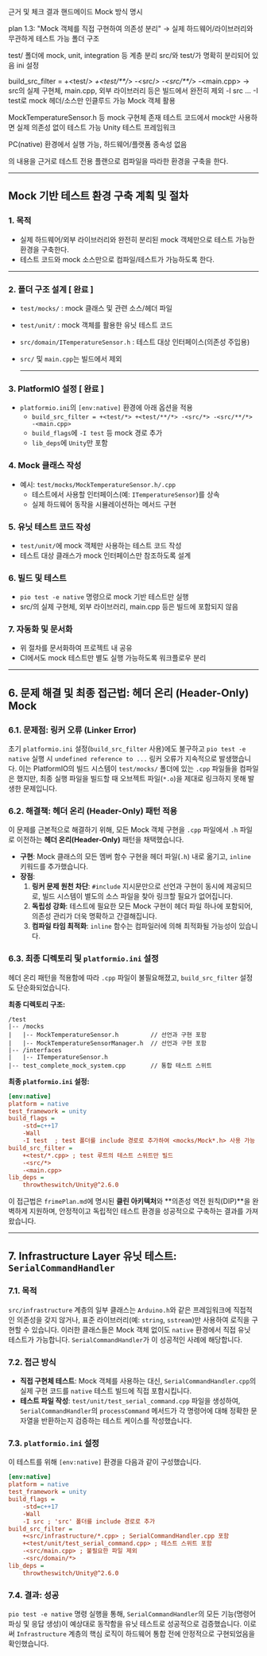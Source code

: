 근거 및 체크 결과
핸드메이드 Mock 방식 명시

plan 1.3: "Mock 객체를 직접 구현하여 의존성 분리" → 실제 하드웨어/라이브러리와 무관하게 테스트 가능
폴더 구조

test/ 폴더에 mock, unit, integration 등 계층 분리
src/와 test/가 명확히 분리되어 있음
ini 설정

build_src_filter = +<test/*> +<test/**/*> -<src/*> -<src/**/*> -<main.cpp> → src의 실제 구현체, main.cpp, 외부 라이브러리 등은 빌드에서 완전히 제외
-I src ... -I test로 mock 헤더/소스만 인클루드 가능
Mock 객체 활용

MockTemperatureSensor.h 등 mock 구현체 존재
테스트 코드에서 mock만 사용하면 실제 의존성 없이 테스트 가능
Unity 테스트 프레임워크

PC(native) 환경에서 실행 가능, 하드웨어/플랫폼 종속성 없음

의 내용을 근거로 테스트 전용 플랜으로 컴파일을 따라한 환경을 구축을 한다.

---

## Mock 기반 테스트 환경 구축 계획 및 절차

### 1. 목적
- 실제 하드웨어/외부 라이브러리와 완전히 분리된 mock 객체만으로 테스트 가능한 환경을 구축한다.
- 테스트 코드와 mock 소스만으로 컴파일/테스트가 가능하도록 한다.


----

### 2. 폴더 구조 설계 [ 완료 ]
- `test/mocks/` : mock 클래스 및 관련 소스/헤더 파일
- `test/unit/` : mock 객체를 활용한 유닛 테스트 코드
- `src/domain/ITemperatureSensor.h` : 테스트 대상 인터페이스(의존성 주입용)
- `src/` 및 `main.cpp`는 빌드에서 제외
  
  -----------

### 3. PlatformIO 설정 [ 완료 ]
- `platformio.ini`의 `[env:native]` 환경에 아래 옵션을 적용
  - `build_src_filter = +<test/*> +<test/**/*> -<src/*> -<src/**/*> -<main.cpp>`
  - `build_flags`에 `-I test` 등 mock 경로 추가
  - `lib_deps`에 `Unity`만 포함

### 4. Mock 클래스 작성
- 예시: `test/mocks/MockTemperatureSensor.h/.cpp`
  - 테스트에서 사용할 인터페이스(예: `ITemperatureSensor`)를 상속
  - 실제 하드웨어 동작을 시뮬레이션하는 메서드 구현

### 5. 유닛 테스트 코드 작성
- `test/unit/`에 mock 객체만 사용하는 테스트 코드 작성
- 테스트 대상 클래스가 mock 인터페이스만 참조하도록 설계

### 6. 빌드 및 테스트
- `pio test -e native` 명령으로 mock 기반 테스트만 실행
- src/의 실제 구현체, 외부 라이브러리, main.cpp 등은 빌드에 포함되지 않음

### 7. 자동화 및 문서화
- 위 절차를 문서화하여 프로젝트 내 공유
- CI에서도 mock 테스트만 별도 실행 가능하도록 워크플로우 분리

---

## 6. 문제 해결 및 최종 접근법: 헤더 온리 (Header-Only) Mock

### 6.1. 문제점: 링커 오류 (Linker Error)

초기 `platformio.ini` 설정(`build_src_filter` 사용)에도 불구하고 `pio test -e native` 실행 시 `undefined reference to ...` 링커 오류가 지속적으로 발생했습니다. 이는 PlatformIO의 빌드 시스템이 `test/mocks/` 폴더에 있는 `.cpp` 파일들을 컴파일은 했지만, 최종 실행 파일을 빌드할 때 오브젝트 파일(`*.o`)을 제대로 링크하지 못해 발생한 문제입니다.

### 6.2. 해결책: 헤더 온리 (Header-Only) 패턴 적용

이 문제를 근본적으로 해결하기 위해, 모든 Mock 객체 구현을 `.cpp` 파일에서 `.h` 파일로 이전하는 **헤더 온리(Header-Only)** 패턴을 채택했습니다.

- **구현**: Mock 클래스의 모든 멤버 함수 구현을 헤더 파일(`.h`) 내로 옮기고, `inline` 키워드를 추가했습니다.
- **장점**:
    1.  **링커 문제 원천 차단**: `#include` 지시문만으로 선언과 구현이 동시에 제공되므로, 빌드 시스템이 별도의 소스 파일을 찾아 링크할 필요가 없어집니다.
    2.  **독립성 강화**: 테스트에 필요한 모든 Mock 구현이 헤더 파일 하나에 포함되어, 의존성 관리가 더욱 명확하고 간결해집니다.
    3.  **컴파일 타임 최적화**: `inline` 함수는 컴파일러에 의해 최적화될 가능성이 있습니다.

### 6.3. 최종 디렉토리 및 `platformio.ini` 설정

헤더 온리 패턴을 적용함에 따라 `.cpp` 파일이 불필요해졌고, `build_src_filter` 설정도 단순화되었습니다.

**최종 디렉토리 구조:**
```
/test
|-- /mocks
|   |-- MockTemperatureSensor.h         // 선언과 구현 포함
|   |-- MockTemperatureSensorManager.h  // 선언과 구현 포함
|-- /interfaces
|   |-- ITemperatureSensor.h
|-- test_complete_mock_system.cpp       // 통합 테스트 스위트
```

**최종 `platformio.ini` 설정:**
```ini
[env:native]
platform = native
test_framework = unity
build_flags =
    -std=c++17
    -Wall
    -I test  ; test 폴더를 include 경로로 추가하여 <mocks/Mock*.h> 사용 가능
build_src_filter = 
    +<test/*.cpp> ; test 루트의 테스트 스위트만 빌드
    -<src/*>
    -<main.cpp>
lib_deps =
    throwtheswitch/Unity@^2.6.0
```

이 접근법은 `frimePlan.md`에 명시된 **클린 아키텍처**와 **의존성 역전 원칙(DIP)**을 완벽하게 지원하며, 안정적이고 독립적인 테스트 환경을 성공적으로 구축하는 결과를 가져왔습니다.

---

## 7. Infrastructure Layer 유닛 테스트: `SerialCommandHandler`

### 7.1. 목적

`src/infrastructure` 계층의 일부 클래스는 `Arduino.h`와 같은 프레임워크에 직접적인 의존성을 갖지 않거나, 표준 라이브러리(예: `string`, `sstream`)만 사용하여 로직을 구현할 수 있습니다. 이러한 클래스들은 Mock 객체 없이도 `native` 환경에서 직접 유닛 테스트가 가능합니다. `SerialCommandHandler`가 이 성공적인 사례에 해당합니다.

### 7.2. 접근 방식

- **직접 구현체 테스트**: Mock 객체를 사용하는 대신, `SerialCommandHandler.cpp`의 실제 구현 코드를 `native` 테스트 빌드에 직접 포함시킵니다.
- **테스트 파일 작성**: `test/unit/test_serial_command.cpp` 파일을 생성하여, `SerialCommandHandler`의 `processCommand` 메서드가 각 명령어에 대해 정확한 문자열을 반환하는지 검증하는 테스트 케이스를 작성했습니다.

### 7.3. `platformio.ini` 설정

이 테스트를 위해 `[env:native]` 환경을 다음과 같이 구성했습니다.

```ini
[env:native]
platform = native
test_framework = unity
build_flags =
    -std=c++17
    -Wall
    -I src ; 'src' 폴더를 include 경로로 추가
build_src_filter = 
    +<src/infrastructure/*.cpp> ; SerialCommandHandler.cpp 포함
    +<test/unit/test_serial_command.cpp> ; 테스트 스위트 포함
    -<src/main.cpp> ; 불필요한 파일 제외
    -<src/domain/*>
lib_deps =
    throwtheswitch/Unity@^2.6.0
```

### 7.4. 결과: 성공

`pio test -e native` 명령 실행을 통해, `SerialCommandHandler`의 모든 기능(명령어 파싱 및 응답 생성)이 예상대로 동작함을 유닛 테스트로 성공적으로 검증했습니다. 이로써 `Infrastructure` 계층의 핵심 로직이 하드웨어 통합 전에 안정적으로 구현되었음을 확인했습니다.


